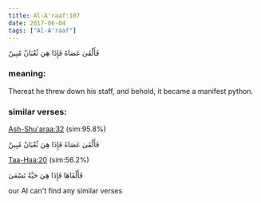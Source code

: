 ```yaml
---
title: Al-A'raaf:107
date: 2017-06-04
tags: ["Al-A'raaf"]
---
```

فَأَلْقَىٰ عَصَاهُ فَإِذَا هِيَ ثُعْبَانٌ مُبِينٌ
### meaning: 
Thereat he threw down his staff, and behold, it became a manifest python.
### similar verses: 

[Ash-Shu'araa:32](/26/32) (sim:95.8%)

فَأَلْقَىٰ عَصَاهُ فَإِذَا هِيَ ثُعْبَانٌ مُبِينٌ

[Taa-Haa:20](/20/20) (sim:56.2%)

فَأَلْقَاهَا فَإِذَا هِيَ حَيَّةٌ تَسْعَىٰ

our AI can't find any similar verses


